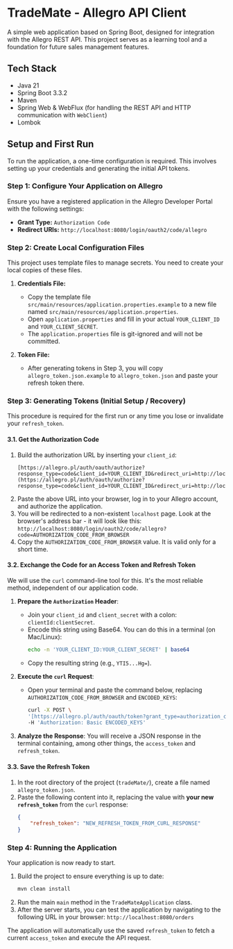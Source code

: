 # TradeMate - Allegro API Client

A simple web application based on Spring Boot, designed for integration with the Allegro REST API. This project serves as a learning tool and a foundation for future sales management features.

## Tech Stack
* Java 21
* Spring Boot 3.3.2
* Maven
* Spring Web & WebFlux (for handling the REST API and HTTP communication with `WebClient`)
* Lombok

## Setup and First Run

To run the application, a one-time configuration is required. This involves setting up your credentials and generating the initial API tokens.

### Step 1: Configure Your Application on Allegro

Ensure you have a registered application in the Allegro Developer Portal with the following settings:
* **Grant Type:** `Authorization Code`
* **Redirect URIs:** `http://localhost:8080/login/oauth2/code/allegro`

### Step 2: Create Local Configuration Files

This project uses template files to manage secrets. You need to create your local copies of these files.

1.  **Credentials File:**
    * Copy the template file `src/main/resources/application.properties.example` to a new file named `src/main/resources/application.properties`.
    * Open `application.properties` and fill in your actual `YOUR_CLIENT_ID` and `YOUR_CLIENT_SECRET`.
    * The `application.properties` file is git-ignored and will not be committed.

2.  **Token File:**
    * After generating tokens in Step 3, you will copy `allegro_token.json.example` to `allegro_token.json` and paste your refresh token there.

### Step 3: Generating Tokens (Initial Setup / Recovery)

This procedure is required for the first run or any time you lose or invalidate your `refresh_token`.

#### 3.1. Get the Authorization Code

1.  Build the authorization URL by inserting your `client_id`:
    ```
    [https://allegro.pl/auth/oauth/authorize?response_type=code&client_id=YOUR_CLIENT_ID&redirect_uri=http://localhost:8080/login/oauth2/code/allegro](https://allegro.pl/auth/oauth/authorize?response_type=code&client_id=YOUR_CLIENT_ID&redirect_uri=http://localhost:8080/login/oauth2/code/allegro)
    ```
2.  Paste the above URL into your browser, log in to your Allegro account, and authorize the application.
3.  You will be redirected to a non-existent `localhost` page. Look at the browser's address bar - it will look like this:
    `http://localhost:8080/login/oauth2/code/allegro?code=AUTHORIZATION_CODE_FROM_BROWSER`
4.  Copy the `AUTHORIZATION_CODE_FROM_BROWSER` value. It is valid only for a short time.

#### 3.2. Exchange the Code for an Access Token and Refresh Token

We will use the `curl` command-line tool for this. It's the most reliable method, independent of our application code.

1.  **Prepare the `Authorization` Header**:
    * Join your `client_id` and `client_secret` with a colon: `clientId:clientSecret`.
    * Encode this string using Base64. You can do this in a terminal (on Mac/Linux):
        ```bash
        echo -n 'YOUR_CLIENT_ID:YOUR_CLIENT_SECRET' | base64
        ```
    * Copy the resulting string (e.g., `YTI5...Hg=`).

2.  **Execute the `curl` Request**:
    * Open your terminal and paste the command below, replacing `AUTHORIZATION_CODE_FROM_BROWSER` and `ENCODED_KEYS`:
        ```bash
        curl -X POST \
        '[https://allegro.pl/auth/oauth/token?grant_type=authorization_code&code=AUTHORIZATION_CODE_FROM_BROWSER&redirect_uri=http://localhost:8080/login/oauth2/code/allegro](https://allegro.pl/auth/oauth/token?grant_type=authorization_code&code=AUTHORIZATION_CODE_FROM_BROWSER&redirect_uri=http://localhost:8080/login/oauth2/code/allegro)' \
        -H 'Authorization: Basic ENCODED_KEYS'
        ```

3.  **Analyze the Response**: You will receive a JSON response in the terminal containing, among other things, the `access_token` and `refresh_token`.

#### 3.3. Save the Refresh Token

1.  In the root directory of the project (`tradeMate/`), create a file named `allegro_token.json`.
2.  Paste the following content into it, replacing the value with **your new `refresh_token`** from the `curl` response:
    ```json
    {
        "refresh_token": "NEW_REFRESH_TOKEN_FROM_CURL_RESPONSE"
    }
    ```

### Step 4: Running the Application

Your application is now ready to start.

1.  Build the project to ensure everything is up to date:
    ```bash
    mvn clean install
    ```
2.  Run the main `main` method in the `TradeMateApplication` class.
3.  After the server starts, you can test the application by navigating to the following URL in your browser:
    `http://localhost:8080/orders`

The application will automatically use the saved `refresh_token` to fetch a current `access_token` and execute the API request.